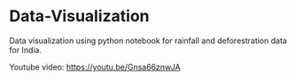 # Data-Visualization
Data visualization using python notebook for rainfall and deforestration data for India.

Youtube video:
https://youtu.be/Gnsa66znwJA
